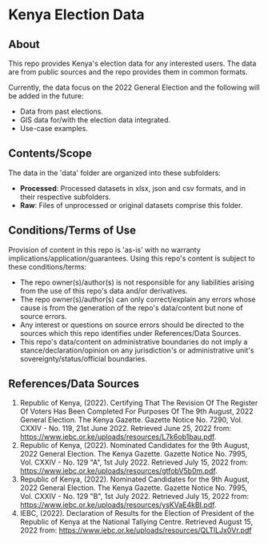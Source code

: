 # Kenya Election Data
## About
This repo provides Kenya's election data for any interested users. The data are from public sources and the repo provides them in common formats. 

Currently, the data focus on the 2022 General Election and the following will be added in the future:

- Data from past elections.
- GIS data for/with the election data integrated.
- Use-case examples.

## Contents/Scope
The data in the 'data' folder are organized into these subfolders:

- **Processed**: Processed datasets in xlsx, json and csv formats, and in their respective subfolders. 
- **Raw**: Files of unprocessed or original datasets comprise this folder. 

## Conditions/Terms of Use
Provision of content in this repo is 'as-is' with no warranty implications/application/guarantees. Using this repo's content is subject to these conditions/terms:

- The repo owner(s)/author(s) is not responsible for any liabilities arising from the use of this repo's data and/or derivatives.
- The repo owner(s)/author(s) can only correct/explain any errors whose cause is from the generation of the repo's data/content but none of source errors.
- Any interest or questions on source errors should be directed to the sources which this repo identifies under References/Data Sources.
- This repo's data/content on administrative boundaries do not imply a stance/declaration/opinion on any jurisdiction's or administrative unit's sovereignty/status/official boundaries.

## References/Data Sources
1. Republic of Kenya, (2022). Certifying That The Revision Of The Register Of Voters Has Been Completed For Purposes Of The 9th August, 2022 General Election. The Kenya Gazette. Gazette Notice No. 7290, Vol. CXXIV - No. 119, 21st June 2022. Retrieved June 25, 2022 from: https://www.iebc.or.ke/uploads/resources/L7k6ob1bau.pdf.
2. Republic of Kenya, (2022). Nominated Candidates for the 9th August, 2022 General Election. The Kenya Gazette. Gazette Notice No. 7995, Vol. CXXIV - No. 129 "A", 1st July 2022. Retrieved July 15, 2022 from: https://www.iebc.or.ke/uploads/resources/gtfobV5b0m.pdf.
3. Republic of Kenya, (2022). Nominated Candidates for the 9th August, 2022 General Election. The Kenya Gazette. Gazette Notice No. 7995, Vol. CXXIV - No. 129 "B", 1st July 2022. Retrieved July 15, 2022 from: https://www.iebc.or.ke/uploads/resources/ysKVaE4kBI.pdf.
4. IEBC, (2022). Declaration of Results for the Election of President of the Republic of Kenya at the National Tallying Centre. Retrieved August 15, 2022 from: https://www.iebc.or.ke/uploads/resources/QLTlLJx0Vr.pdf
